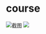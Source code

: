 # course
![截图](http://a1.qpic.cn/psb?/V12H6OJI27nbST/14n8JS7*9wFXO9LKY6wVfuXRH8gS4LmabzKP0FcDBHo!/b/dOQAAAAAAAAA&bo=VgLBAAAAAAADB7c!&rf=viewer "截图")
![](http://a1.qpic.cn/psb?/V12H6OJI27nbST/81ORKlok8nOmW6aKFNGNHwAEGv9BWEnfHXGV.6C79o8!/b/dAsBAAAAAAAA&bo=8gK2AQAAAAADAGI!&rf=viewer_4 "")
